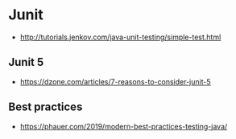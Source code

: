 # Junit

- http://tutorials.jenkov.com/java-unit-testing/simple-test.html

## Junit 5

- https://dzone.com/articles/7-reasons-to-consider-junit-5


## Best practices

- https://phauer.com/2019/modern-best-practices-testing-java/
